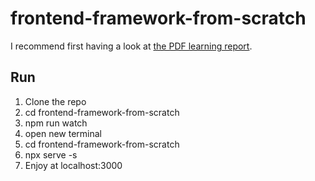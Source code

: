 # frontend-framework-from-scratch

I recommend first having a look at [the PDF learning report](report.pdf).

## Run

1. Clone the repo
2. cd frontend-framework-from-scratch
2. npm run watch
3. open new terminal
4. cd frontend-framework-from-scratch 
5. npx serve -s
6. Enjoy at localhost:3000